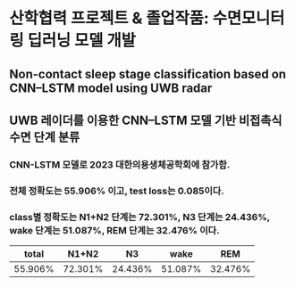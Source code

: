 # 산학협력 프로젝트 & 졸업작품: 수면모니터링 딥러닝 모델 개발
## Non-contact sleep stage classification based on CNN–LSTM model using UWB radar
## UWB 레이더를 이용한 CNN–LSTM 모델 기반 비접촉식 수면 단계 분류

### CNN-LSTM 모델로 2023 대한의용생체공학회에 참가함.
### 전체 정확도는 55.906% 이고, test loss는 0.085이다.
### class별 정확도는 N1+N2 단계는 72.301%, N3 단계는 24.436%, wake 단계는 51.087%, REM 단계는 32.476% 이다.
total | N1+N2 | N3 | wake | REM
--- | --- | --- | --- | --- 
55.906% | 72.301% | 24.436% | 51.087% | 32.476%
